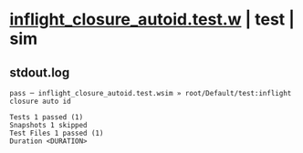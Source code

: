 # [inflight_closure_autoid.test.w](../../../../../examples/tests/valid/inflight_closure_autoid.test.w) | test | sim

## stdout.log
```log
pass ─ inflight_closure_autoid.test.wsim » root/Default/test:inflight closure auto id

Tests 1 passed (1)
Snapshots 1 skipped
Test Files 1 passed (1)
Duration <DURATION>
```

